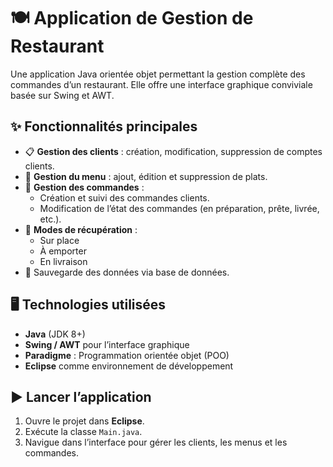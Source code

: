 # 🍽️ Application de Gestion de Restaurant 

Une application Java orientée objet permettant la gestion complète des commandes d’un restaurant. Elle offre une interface graphique conviviale basée sur Swing et AWT.

## ✨ Fonctionnalités principales

- 📋 **Gestion des clients** : création, modification, suppression de comptes clients.
- 🍕 **Gestion du menu** : ajout, édition et suppression de plats.
- 🛒 **Gestion des commandes** :
  - Création et suivi des commandes clients.
  - Modification de l’état des commandes (en préparation, prête, livrée, etc.).
- 🚚 **Modes de récupération** :
  - Sur place
  - À emporter
  - En livraison
- 💾 Sauvegarde des données via base de données.

## 🖥️ Technologies utilisées

- **Java** (JDK 8+)
- **Swing / AWT** pour l’interface graphique
- **Paradigme** : Programmation orientée objet (POO)
- **Eclipse** comme environnement de développement

## ▶️ Lancer l’application

1. Ouvre le projet dans **Eclipse**.
2. Exécute la classe `Main.java`.
3. Navigue dans l’interface pour gérer les clients, les menus et les commandes.




